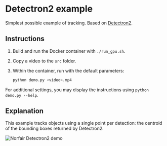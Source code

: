 # Detectron2 example

Simplest possible example of tracking. Based on [Detectron2](https://github.com/facebookresearch/detectron2).

## Instructions

1. Build and run the Docker container with `./run_gpu.sh`.
2. Copy a video to the `src` folder.
3. Within the container, run with the default parameters:

   ```bash
   python demo.py <video>.mp4
   ```

For additional settings, you may display the instructions using `python demo.py --help`.

## Explanation

This example tracks objects using a single point per detection: the centroid of the bounding boxes returned by Detectron2.

![Norfair Detectron2 demo](../../docs/videos/traffic.gif)
